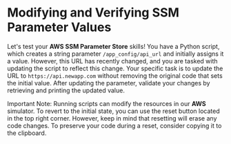 # Modifying and Verifying SSM Parameter Values

Let's test your **AWS SSM Parameter Store** skills! You have a Python script, which creates a string parameter `/app_config/api_url` and initially assigns it a value. However, this URL has recently changed, and you are tasked with updating the script to reflect this change. Your specific task is to update the URL to `https://api.newapp.com` without removing the original code that sets the initial value. After updating the parameter, validate your changes by retrieving and printing the updated value.

Important Note: Running scripts can modify the resources in our **AWS** simulator. To revert to the initial state, you can use the reset button located in the top right corner. However, keep in mind that resetting will erase any code changes. To preserve your code during a reset, consider copying it to the clipboard.